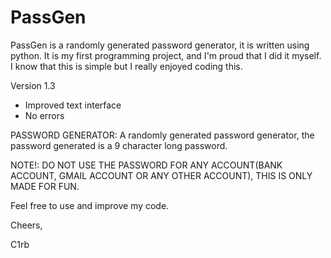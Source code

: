 # PassGen

PassGen is a randomly generated password generator, it is written using python. 
It is my first programming project, and I'm proud that I did it myself.
I know that this is simple but I really enjoyed coding this.

Version 1.3
- Improved text interface
- No errors

PASSWORD GENERATOR: A randomly generated password generator, the password generated is a 9 character long password.

NOTE!: DO NOT USE THE PASSWORD FOR ANY ACCOUNT(BANK ACCOUNT, GMAIL ACCOUNT OR ANY OTHER ACCOUNT), THIS IS ONLY MADE FOR FUN.

Feel free to use and improve my code.
     
Cheers,

C1rb
